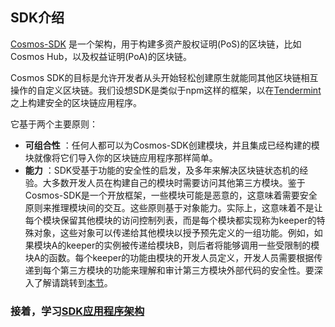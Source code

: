 ## SDK介绍

[Cosmos-SDK](https://github.com/cosmos/cosmos-sdk) 是一个架构，用于构建多资产股权证明(PoS)的区块链，比如Cosmos Hub，以及权益证明(PoA)的区块链。

Cosmos SDK的目标是允许开发者从头开始轻松创建原生就能同其他区块链相互操作的自定义区块链。我们设想SDK是类似于npm这样的框架，以在[Tendermint](https://github.com/gracenoah/tendermint)之上构建安全的区块链应用程序。

它基于两个主要原则：
+ **可组合性** ：任何人都可以为Cosmos-SDK创建模块，并且集成已经构建的模块就像将它们导入你的区块链应用程序那样简单。
+ **能力** ：SDK受基于功能的安全性的启发，及多年来解决区块链状态机的经验。大多数开发人员在构建自己的模块时需要访问其他第三方模块。鉴于Cosmos-SDK是一个开放框架，一些模块可能是恶意的，这意味着需要安全原则来推理模块间的交互。这些原则基于对象能力。实际上，这意味着不是让每个模块保留其他模块的访问控制列表，而是每个模块都实现称为keeper的特殊对象，这些对象可以传递给其他模块以授予预先定义的一组功能。例如，如果模块A的keeper的实例被传递给模块B，则后者将能够调用一些受限制的模块A的函数。每个keeper的功能由模块的开发人员定义，开发人员需要根据传递到每个第三方模块的功能来理解和审计第三方模块外部代码的安全性。要深入了解请跳转到[本节](./ocap.md)。

### 接着，学习[SDK应用程序架构](./sdk-app-architecture.md)